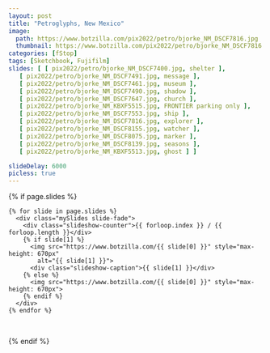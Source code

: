 ```yaml
---
layout: post
title: "Petroglyphs, New Mexico"
image:
  path: https://www.botzilla.com/pix2022/petro/bjorke_NM_DSCF7816.jpg
  thumbnail: https://www.botzilla.com/pix2022/petro/bjorke_NM_DSCF7816.jpg
categories: [fStop]
tags: [Sketchbook, Fujifilm]
slides: [ [ pix2022/petro/bjorke_NM_DSCF7400.jpg, shelter ],
   [ pix2022/petro/bjorke_NM_DSCF7491.jpg, message ],
   [ pix2022/petro/bjorke_NM_DSCF7461.jpg, museum ],
   [ pix2022/petro/bjorke_NM_DSCF7490.jpg, shadow ],
   [ pix2022/petro/bjorke_NM_DSCF7647.jpg, church ],
   [ pix2022/petro/bjorke_NM_KBXF5515.jpg, FRONTIER parking only ],
   [ pix2022/petro/bjorke_NM_DSCF7553.jpg, ship ],
   [ pix2022/petro/bjorke_NM_DSCF7816.jpg, explorer ],
   [ pix2022/petro/bjorke_NM_DSCF8155.jpg, watcher ],
   [ pix2022/petro/bjorke_NM_DSCF8075.jpg, marker ],
   [ pix2022/petro/bjorke_NM_DSCF8139.jpg, seasons ],
   [ pix2022/petro/bjorke_NM_KBXF5513.jpg, ghost ] ]

slideDelay: 6000
picless: true
---
```


<!--more-->


<!-- http://css3.bradshawenterprises.com/cfimg/ BETTER?-->

<!-- from https://cheesecat47.github.io/programming/2019/01/04/make-slideshow/ */

<!-- todo: move to a layout -->


<!-- Slideshow container -->
{% if page.slides %}
  <div class="slideshow-container">

    {% for slide in page.slides %}
      <div class="mySlides slide-fade">
        <div class="slideshow-counter">{{ forloop.index }} / {{ forloop.length }}</div>
        {% if slide[1] %}
          <img src="https://www.botzilla.com/{{ slide[0] }}" style="max-height: 670px"
            alt="{{ slide[1] }}">
          <div class="slideshow-caption">{{ slide[1] }}</div>
        {% else %}
          <img src="https://www.botzilla.com/{{ slide[0] }}" style="max-height: 670px">
        {% endif %}
      </div>
    {% endfor %}



  <!-- Next and previous buttons -->
  <!-- <a class="slide-prev" onclick="plusSlides(-1)">&#10094;</a>
  <a class="slide-next" onclick="plusSlides(1)">&#10095;</a> -->

  <!-- This code makes left and right arrow button to change next and previous picture,
  but it makes a timing error when user clicked. So I make this code to comment. -->
</div>
<br>
<script>
  showSlides({{ page.slideDelay }});
  /*I find out the slideshow didn't display automatically at first,
  so add this code to make slideshow display at first or page is refreshed.*/
</script>

<!-- The dots/circles MISSING CODE! sheesh -->
<!-- <div style="text-align:center">
  <span class="slide-dot" onclick="currentSlide(1)"></span>
  <span class="slide-dot" onclick="currentSlide(2)"></span>
  <span class="slide-dot" onclick="currentSlide(3)"></span>
</div> -->


{% endif %}
